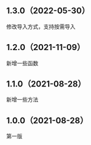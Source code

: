 ## 1.3.0（2022-05-30）
修改导入方式，支持按需导入
## 1.2.0（2021-11-09）
新增一些函数
## 1.1.0（2021-08-28）
新增一些方法
## 1.0.0（2021-08-28）
第一版
